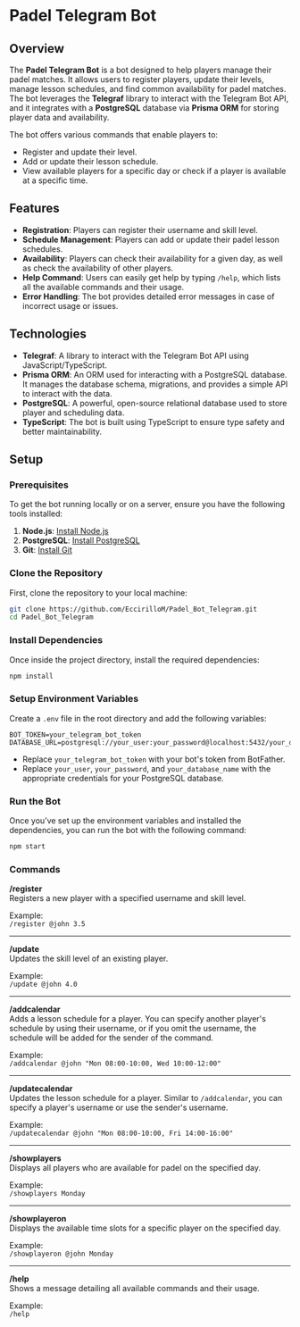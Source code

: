 # Padel Telegram Bot

## Overview

The **Padel Telegram Bot** is a bot designed to help players manage their padel matches. It allows users to register players, update their levels, manage lesson schedules, and find common availability for padel matches. The bot leverages the **Telegraf** library to interact with the Telegram Bot API, and it integrates with a **PostgreSQL** database via **Prisma ORM** for storing player data and availability.

The bot offers various commands that enable players to:

- Register and update their level.
- Add or update their lesson schedule.
- View available players for a specific day or check if a player is available at a specific time.

## Features

- **Registration**: Players can register their username and skill level.
- **Schedule Management**: Players can add or update their padel lesson schedules.
- **Availability**: Players can check their availability for a given day, as well as check the availability of other players.
- **Help Command**: Users can easily get help by typing `/help`, which lists all the available commands and their usage.
- **Error Handling**: The bot provides detailed error messages in case of incorrect usage or issues.

## Technologies

- **Telegraf**: A library to interact with the Telegram Bot API using JavaScript/TypeScript.
- **Prisma ORM**: An ORM used for interacting with a PostgreSQL database. It manages the database schema, migrations, and provides a simple API to interact with the data.
- **PostgreSQL**: A powerful, open-source relational database used to store player and scheduling data.
- **TypeScript**: The bot is built using TypeScript to ensure type safety and better maintainability.

## Setup

### Prerequisites

To get the bot running locally or on a server, ensure you have the following tools installed:

1. **Node.js**: [Install Node.js](https://nodejs.org/en/download/)
2. **PostgreSQL**: [Install PostgreSQL](https://www.postgresql.org/download/)
3. **Git**: [Install Git](https://git-scm.com/)

### Clone the Repository

First, clone the repository to your local machine:

```bash
git clone https://github.com/EccirilloM/Padel_Bot_Telegram.git
cd Padel_Bot_Telegram
```

### Install Dependencies

Once inside the project directory, install the required dependencies:

```bash
npm install
```

### Setup Environment Variables

Create a `.env` file in the root directory and add the following variables:

```plaintext
BOT_TOKEN=your_telegram_bot_token
DATABASE_URL=postgresql://your_user:your_password@localhost:5432/your_database_name
```
- Replace `your_telegram_bot_token` with your bot's token from BotFather.
- Replace `your_user`, `your_password`, and `your_database_name` with the appropriate credentials for your PostgreSQL database.

### Run the Bot

Once you’ve set up the environment variables and installed the dependencies, you can run the bot with the following command:

```bash
npm start
```

### Commands

**/register <username> <level>**  
Registers a new player with a specified username and skill level.

Example:  
`/register @john 3.5`

---

**/update <username> <new level>**  
Updates the skill level of an existing player.

Example:  
`/update @john 4.0`

---

**/addcalendar <username> <schedule>**  
Adds a lesson schedule for a player. You can specify another player's schedule by using their username, or if you omit the username, the schedule will be added for the sender of the command.

Example:  
`/addcalendar @john "Mon 08:00-10:00, Wed 10:00-12:00"`

---

**/updatecalendar <username> <schedule>**  
Updates the lesson schedule for a player. Similar to `/addcalendar`, you can specify a player's username or use the sender's username.

Example:  
`/updatecalendar @john "Mon 08:00-10:00, Fri 14:00-16:00"`

---

**/showplayers <day>**  
Displays all players who are available for padel on the specified day.

Example:  
`/showplayers Monday`

---

**/showplayeron <username> <day>**  
Displays the available time slots for a specific player on the specified day.

Example:  
`/showplayeron @john Monday`

---

**/help**  
Shows a message detailing all available commands and their usage.

Example:  
`/help`

